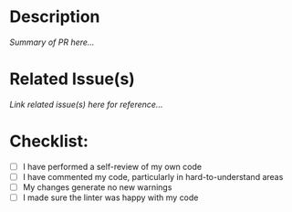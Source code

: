 # Description

*Summary of PR here...*

# Related Issue(s)

*Link related issue(s) here for reference...*

# Checklist:

- [ ] I have performed a self-review of my own code
- [ ] I have commented my code, particularly in hard-to-understand areas
- [ ] My changes generate no new warnings
- [ ] I made sure the linter was happy with my code
